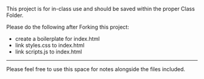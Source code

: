 This project is for in-class use and should be saved within the proper Class Folder.

Please do the following after Forking this project:

- create a boilerplate for index.html
- link styles.css to index.html
- link scripts.js to index.html


* ***************************************************************** *
Please feel free to use this space for notes alongside the files included.